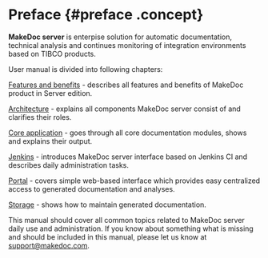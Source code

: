 # Preface {#preface .concept}

**MakeDoc server** is enterpise solution for automatic documentation, technical analysis and continues monitoring of integration environments based on TIBCO products.

User manual is divided into following chapters:

[Features and benefits](features_benefits/features_benefits.md) - describes all features and benefits of MakeDoc product in Server edition.

[Architecture](architecture/architecture.md) - explains all components MakeDoc server consist of and clarifies their roles.

[Core application](core/core.md) - goes through all core documentation modules, shows and explains their output.

[Jenkins](jenkins/jenkins.md) - introduces MakeDoc server interface based on Jenkins CI and describes daily administration tasks.

[Portal](portal/portal.md) - covers simple web-based interface which provides easy centralized access to generated documentation and analyses.

[Storage](storage/storage.md) - shows how to maintain generated documentation.

This manual should cover all common topics related to MakeDoc server daily use and administration. If you know about something what is missing and should be included in this manual, please let us know at [support@makedoc.com](support@makedoc.com).

